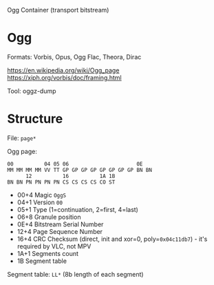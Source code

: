 Ogg Container (transport bitstream)


# Ogg

Formats: Vorbis, Opus, Ogg Flac, Theora, Dirac

https://en.wikipedia.org/wiki/Ogg_page
https://xiph.org/vorbis/doc/framing.html

Tool: oggz-dump


# Structure

File: `page*`

Ogg page:
```
00          04 05 06                      0E   
MM MM MM MM VV TT GP GP GP GP GP GP GP GP BN BN
      12          16          1A 1B
BN BN PN PN PN PN CS CS CS CS CO ST
```

- 00+4 Magic `OggS`
- 04+1 Version `00`
- 05+1 Type (1=continuation, 2=first, 4=last)
- 06+8 Granule position
- 0E+4 Bitstream Serial Number
- 12+4 Page Sequence Number
- 16+4 CRC Checksum (direct, init and xor=0, poly=`0x04c11db7`) - it's required by VLC, not MPV
- 1A+1 Segments count
- 1B   Segment table

Segment table: `LL*` (8b length of each segment)
